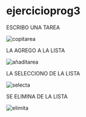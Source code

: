 # ejercicioprog3

ESCRIBO UNA TAREA 

![copitarea](https://user-images.githubusercontent.com/61298440/81347359-96003b80-9081-11ea-8601-167f30665e1a.jpg)

LA AGREGO A LA LISTA 

![añaditarea](https://user-images.githubusercontent.com/61298440/81347347-90a2f100-9081-11ea-8fff-7407f2d3d278.jpg)


LA SELECCIONO DE LA LISTA 

![selecta](https://user-images.githubusercontent.com/61298440/81347392-a3b5c100-9081-11ea-9d20-2abc487fef74.jpg)


SE ELIMINA DE LA LISTA 

![elimita](https://user-images.githubusercontent.com/61298440/81347425-b6c89100-9081-11ea-9588-4b20f982d861.jpg)

